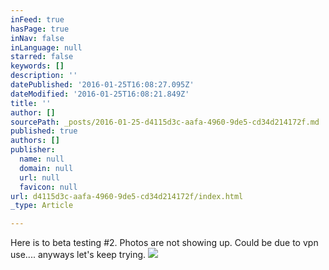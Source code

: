 ```yaml
---
inFeed: true
hasPage: true
inNav: false
inLanguage: null
starred: false
keywords: []
description: ''
datePublished: '2016-01-25T16:08:27.095Z'
dateModified: '2016-01-25T16:08:21.849Z'
title: ''
author: []
sourcePath: _posts/2016-01-25-d4115d3c-aafa-4960-9de5-cd34d214172f.md
published: true
authors: []
publisher:
  name: null
  domain: null
  url: null
  favicon: null
url: d4115d3c-aafa-4960-9de5-cd34d214172f/index.html
_type: Article

---
```

Here is to beta testing \#2\. Photos are not showing up. Could be due to vpn use.... anyways let's keep trying.
![](https://the-grid-user-content.s3-us-west-2.amazonaws.com/a7a7cb0c-456a-4be1-a21f-9b60f8ed9832.jpg)